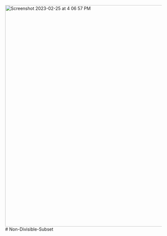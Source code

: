 <img width="713" alt="Screenshot 2023-02-25 at 4 06 57 PM" src="https://user-images.githubusercontent.com/42798328/221353541-f7fa5a51-815b-459e-9058-35666f9905a3.png">
# Non-Divisible-Subset
